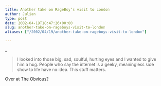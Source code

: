```yaml
---
title: Another take on RageBoy’s visit to London
author: Julian
type: post
date: 2002-04-19T18:47:26+00:00
slug: another-take-on-rageboys-visit-to-london 
aliases: ["/2002/04/19/another-take-on-rageboys-visit-to-london"]

---
```

_</p> 

> I looked into those big, sad, soulful, hurting eyes and I wanted to give him a hug. People who say the internet is a geeky, meaningless side show to life have no idea. This stuff matters. 

</i>Over at <a href="https://www.blaven.demon.co.uk/weblog/2002_04_01_archive.html#85015052" target="_blank">The Obvious?</a>